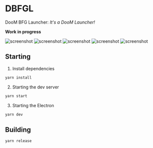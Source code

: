 # DBFGL
DooM BFG Launcher: *It's a DooM Launcher!*

**__Work in progress__**


![screenshot](https://cdn.discordapp.com/attachments/439820701873078285/439824775280590858/unknown.png)
![screenshot](https://cdn.discordapp.com/attachments/439820701873078285/439824824186044443/unknown.png)
![screenshot](https://cdn.discordapp.com/attachments/439820701873078285/439824874660298763/unknown.png)
![screenshot](https://cdn.discordapp.com/attachments/439820701873078285/439824917488467968/unknown.png)
![screenshot](https://cdn.discordapp.com/attachments/439859451533459467/441708167538409473/unknown.png)

## Starting

1. Install dependencies

```sh
yarn install
```

2. Starting the dev server

```sh
yarn start
```

3. Starting the Electron

```sh
yarn dev
```

## Building

```sh
yarn release
```